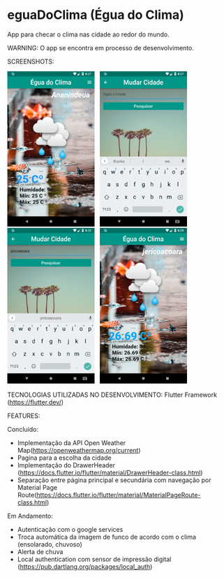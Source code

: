 # eguaDoClima (Égua do Clima)
App para checar o clima nas cidade ao redor do mundo.


WARNING: O app se encontra em processo de desenvolvimento.

SCREENSHOTS:

<img src="images/01.png" width="200"> &nbsp; <img src="images/02.png" width="200"> &nbsp; 
<img src="images/03.png" width="200"> &nbsp; <img src="images/04.png" width="200"> &nbsp; 



TECNOLOGIAS UTILIZADAS NO DESENVOLVIMENTO: 
Flutter Framework (https://flutter.dev/)

FEATURES:

Concluído:
- Implementação da API Open Weather Map(https://openweathermap.org/current)
- Pagina para a escolha da cidade
- Implementação do DrawerHeader (https://docs.flutter.io/flutter/material/DrawerHeader-class.html)
- Separação entre página principal e secundária com navegação por Material Page Route(https://docs.flutter.io/flutter/material/MaterialPageRoute-class.html)

Em Andamento:
- Autenticação com o google services
- Troca automática da imagem de funco de acordo com o clima (ensolarado, chuvoso)
- Alerta de chuva
- Local authentication com sensor de impressão digital (https://pub.dartlang.org/packages/local_auth)

